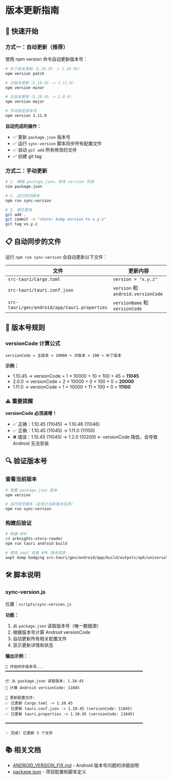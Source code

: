 # 版本更新指南

## 🚀 快速开始

### 方式一：自动更新（推荐）

使用 npm version 命令自动更新版本号：

```bash
# 补丁版本更新（1.10.45 -> 1.10.46）
npm version patch

# 次版本更新（1.10.45 -> 1.11.0）
npm version minor

# 主版本更新（1.10.45 -> 2.0.0）
npm version major

# 手动指定版本号
npm version 1.11.0
```

**自动完成的操作：**
- ✅ 更新 `package.json` 版本号
- ✅ 运行 `sync-version` 脚本同步所有配置文件
- ✅ 自动 `git add` 所有修改的文件
- ✅ 创建 git tag

### 方式二：手动更新

```bash
# 1. 编辑 package.json，修改 version 字段
vim package.json

# 2. 运行同步脚本
npm run sync-version

# 3. 提交更改
git add .
git commit -m "chore: bump version to x.y.z"
git tag vx.y.z
```

## 📋 自动同步的文件

运行 `npm run sync-version` 会自动更新以下文件：

| 文件 | 更新内容 |
|------|---------|
| `src-tauri/Cargo.toml` | `version = "x.y.z"` |
| `src-tauri/tauri.conf.json` | `version` 和 `android.versionCode` |
| `src-tauri/gen/android/app/tauri.properties` | `versionName` 和 `versionCode` |

## 🔢 版本号规则

### versionCode 计算公式

```
versionCode = 主版本 × 10000 + 次版本 × 100 + 补丁版本
```

**示例：**
- 1.10.45 → versionCode = 1 × 10000 + 10 × 100 + 45 = **11045**
- 2.0.0 → versionCode = 2 × 10000 + 0 × 100 + 0 = **20000**
- 1.11.0 → versionCode = 1 × 10000 + 11 × 100 + 0 = **11100**

### ⚠️ 重要提醒

**versionCode 必须递增！**

- ✅ 正确：1.10.45 (11045) → 1.10.46 (11046)
- ✅ 正确：1.10.45 (11045) → 1.11.0 (11100)
- ❌ 错误：1.10.45 (11045) → 1.2.0 (10200) ← versionCode 降低，会导致 Android 无法安装

## 🔍 验证版本号

### 查看当前版本

```bash
# 查看 package.json 版本
npm version

# 运行同步脚本（会显示当前版本信息）
npm run sync-version
```

### 构建后验证

```bash
# 构建 APK
cd arknights-story-reader
npm run tauri android build

# 使用 aapt 查看 APK 版本信息
aapt dump badging src-tauri/gen/android/app/build/outputs/apk/universal/release/app-universal-release.apk | grep version
```

## 🛠️ 脚本说明

### sync-version.js

位置：`scripts/sync-version.js`

**功能：**
1. 从 `package.json` 读取版本号（唯一数据源）
2. 根据版本号计算 Android versionCode
3. 自动更新所有相关配置文件
4. 显示更新详情和状态

**输出示例：**
```
🔄 开始同步版本号...
━━━━━━━━━━━━━━━━━━━━━━━━━━━━━━━━━━━━━━━━━━━━━━━━━━━━━━━━━━━━

📦 从 package.json 读取版本: 1.10.45
🔢 计算 Android versionCode: 11045

📝 更新配置文件:
✅ 已更新 Cargo.toml -> 1.10.45
✅ 已更新 tauri.conf.json -> 1.10.45 (versionCode: 11045)
✅ 已更新 tauri.properties -> 1.10.45 (versionCode: 11045)

━━━━━━━━━━━━━━━━━━━━━━━━━━━━━━━━━━━━━━━━━━━━━━━━━━━━━━━━━━━━

✨ 完成! 已更新 3 个文件
```

## 📚 相关文档

- [ANDROID_VERSION_FIX.md](../ANDROID_VERSION_FIX.md) - Android 版本号问题的详细说明
- [package.json](./package.json) - 项目配置和脚本定义

